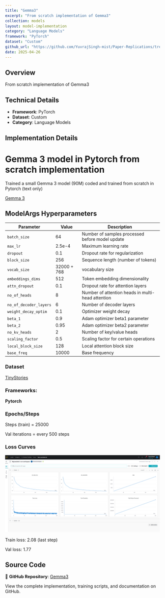 ```yaml
---
title: "Gemma3"
excerpt: "From scratch implementation of Gemma3"
collection: models
layout: model-implementation
category: "Language Models"
framework: "PyTorch"
dataset: "Custom"
github_url: "https://github.com/YuvrajSingh-mist/Paper-Replications/tree/master/Gemma3"
date: 2025-04-26
---
```


## Overview
From scratch implementation of Gemma3

## Technical Details
- **Framework**: PyTorch
- **Dataset**: Custom
- **Category**: Language Models

## Implementation Details

# Gemma 3 model in Pytorch from scratch implementation

Trained a small Gemma 3 model (90M) coded and trained from scratch in Pytorch (text only) 

[Gemma 3](https://arxiv.org/abs/2503.19786)

## ModelArgs Hyperparameters

| Parameter               | Value                                  | Description                                                                 |
|-------------------------|----------------------------------------|-----------------------------------------------------------------------------|
| `batch_size`            | 64                                     | Number of samples processed before model update                             |
| `max_lr`                | 2.5e-4                                 | Maximum learning rate                                                       |
| `dropout`               | 0.1                                    | Dropout rate for regularization                                            |                                               |
| `block_size`            | 256                                    | Sequence length (number of tokens)                                         |
| `vocab_size`        | 32000 + 768       |  vocabulary size                                                     |
| `embeddings_dims`       | 512                                    | Token embedding dimensionality                                             |
| `attn_dropout`          | 0.1                                    | Dropout rate for attention layers                                          |
| `no_of_heads`           | 8                                      | Number of attention heads in multi-head attention                          |
| `no_of_decoder_layers`  | 6                                      | Number of decoder layers                                                   |
| `weight_decay_optim`    | 0.1                                    | Optimizer weight decay                                                     |
| `beta_1`                | 0.9                                    | Adam optimizer beta1 parameter                                             |
| `beta_2`                | 0.95                                   | Adam optimizer beta2 parameter                                             |
| `no_kv_heads`           | 2                                      | Number of key/value heads                                                  |
| `scaling_factor`        | 0.5                                    | Scaling factor for certain operations                                      |
| `local_block_size`      | 128                                    | Local attention block size                                                 |
| `base_freq`             | 10000                                  | Base frequency                                                  |

### Dataset

[TinyStories](https://huggingface.co/datasets/roneneldan/TinyStories)

### Frameworks:
**Pytorch**

### Epochs/Steps
Steps (train) = 25000

Val iterations = every 500 steps

### Loss Curves

![📊 View Training Loss Curves](https://raw.githubusercontent.com/YuvrajSingh-mist/Paper-Replications/master/Gemma3/img/loss.png)

Train loss: 2.08 (last step)

Val loss: 1.77

## Source Code
📁 **GitHub Repository**: [Gemma3](https://github.com/YuvrajSingh-mist/Paper-Replications/tree/master/Gemma3)

View the complete implementation, training scripts, and documentation on GitHub.
